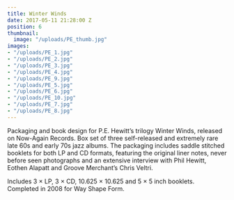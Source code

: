 ```yaml
---
title: Winter Winds
date: 2017-05-11 21:28:00 Z
position: 6
thumbnail:
  image: "/uploads/PE_thumb.jpg"
images:
- "/uploads/PE_1.jpg"
- "/uploads/PE_2.jpg"
- "/uploads/PE_3.jpg"
- "/uploads/PE_4.jpg"
- "/uploads/PE_9.jpg"
- "/uploads/PE_5.jpg"
- "/uploads/PE_6.jpg"
- "/uploads/PE_10.jpg"
- "/uploads/PE_7.jpg"
- "/uploads/PE_8.jpg"
---
```


Packaging and book design for P.E. Hewitt’s trilogy Winter Winds, released on Now-Again Records. Box set of three self-released and extremely rare late 60s and early 70s jazz albums. The packaging includes saddle stitched booklets for both LP and CD formats, featuring the original liner notes, never before seen photographs and an extensive interview with Phil Hewitt, Eothen Alapatt and Groove Merchant’s Chris Veltri.

Includes 3 × LP, 3 × CD, 10.625 × 10.625 and 5 × 5 inch booklets. Completed in 2008 for Way Shape Form.